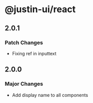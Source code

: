 # @justin-ui/react

## 2.0.1

### Patch Changes

- Fixing ref in inputtext

## 2.0.0

### Major Changes

- Add display name to all components
